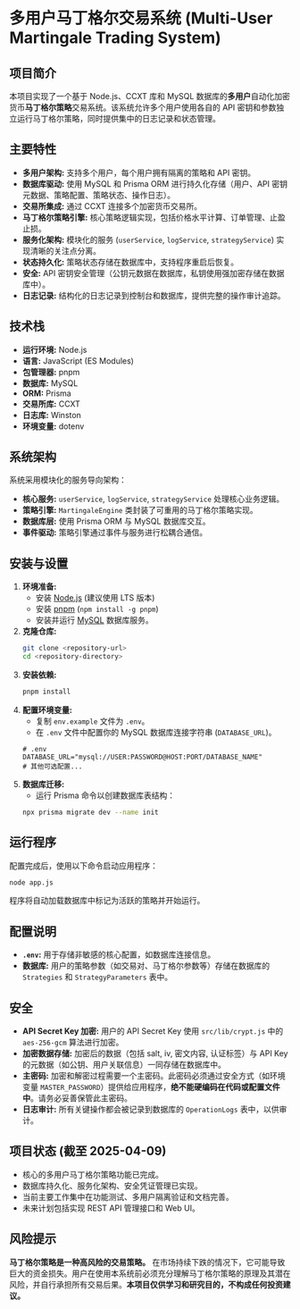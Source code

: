 # 多用户马丁格尔交易系统 (Multi-User Martingale Trading System)

## 项目简介

本项目实现了一个基于 Node.js、CCXT 库和 MySQL 数据库的**多用户**自动化加密货币**马丁格尔策略**交易系统。该系统允许多个用户使用各自的 API 密钥和参数独立运行马丁格尔策略，同时提供集中的日志记录和状态管理。

## 主要特性

*   **多用户架构:** 支持多个用户，每个用户拥有隔离的策略和 API 密钥。
*   **数据库驱动:** 使用 MySQL 和 Prisma ORM 进行持久化存储（用户、API 密钥元数据、策略配置、策略状态、操作日志）。
*   **交易所集成:** 通过 CCXT 连接多个加密货币交易所。
*   **马丁格尔策略引擎:** 核心策略逻辑实现，包括价格水平计算、订单管理、止盈止损。
*   **服务化架构:** 模块化的服务 (`userService`, `logService`, `strategyService`) 实现清晰的关注点分离。
*   **状态持久化:** 策略状态存储在数据库中，支持程序重启后恢复。
*   **安全:** API 密钥安全管理（公钥元数据在数据库，私钥使用强加密存储在数据库中）。
*   **日志记录:** 结构化的日志记录到控制台和数据库，提供完整的操作审计追踪。

## 技术栈

*   **运行环境:** Node.js
*   **语言:** JavaScript (ES Modules)
*   **包管理器:** pnpm
*   **数据库:** MySQL
*   **ORM:** Prisma
*   **交易所库:** CCXT
*   **日志库:** Winston
*   **环境变量:** dotenv

## 系统架构

系统采用模块化的服务导向架构：
*   **核心服务:** `userService`, `logService`, `strategyService` 处理核心业务逻辑。
*   **策略引擎:** `MartingaleEngine` 类封装了可重用的马丁格尔策略实现。
*   **数据库层:** 使用 Prisma ORM 与 MySQL 数据库交互。
*   **事件驱动:** 策略引擎通过事件与服务进行松耦合通信。

## 安装与设置

1.  **环境准备:**
    *   安装 [Node.js](https://nodejs.org/) (建议使用 LTS 版本)
    *   安装 [pnpm](https://pnpm.io/installation) (`npm install -g pnpm`)
    *   安装并运行 [MySQL](https://dev.mysql.com/downloads/mysql/) 数据库服务。
2.  **克隆仓库:**
    ```bash
    git clone <repository-url>
    cd <repository-directory>
    ```
3.  **安装依赖:**
    ```bash
    pnpm install
    ```
4.  **配置环境变量:**
    *   复制 `env.example` 文件为 `.env`。
    *   在 `.env` 文件中配置你的 MySQL 数据库连接字符串 (`DATABASE_URL`)。
    ```dotenv
    # .env
    DATABASE_URL="mysql://USER:PASSWORD@HOST:PORT/DATABASE_NAME"
    # 其他可选配置...
    ```
5.  **数据库迁移:**
    *   运行 Prisma 命令以创建数据库表结构：
    ```bash
    npx prisma migrate dev --name init
    ```

## 运行程序

配置完成后，使用以下命令启动应用程序：

```bash
node app.js
```

程序将自动加载数据库中标记为活跃的策略并开始运行。

## 配置说明

*   **`.env`:** 用于存储非敏感的核心配置，如数据库连接信息。
*   **数据库:** 用户的策略参数（如交易对、马丁格尔参数等）存储在数据库的 `Strategies` 和 `StrategyParameters` 表中。

## 安全
*   **API Secret Key 加密:** 用户的 API Secret Key 使用 `src/lib/crypt.js` 中的 `aes-256-gcm` 算法进行加密。
*   **加密数据存储:** 加密后的数据（包括 salt, iv, 密文内容, 认证标签）与 API Key 的元数据（如公钥、用户关联信息）一同存储在数据库中。
*   **主密码:** 加密和解密过程需要一个主密码。此密码必须通过安全方式（如环境变量 `MASTER_PASSWORD`）提供给应用程序，**绝不能硬编码在代码或配置文件中**。请务必妥善保管此主密码。
*   **日志审计:** 所有关键操作都会被记录到数据库的 `OperationLogs` 表中，以供审计。

## 项目状态 (截至 2025-04-09)

*   核心的多用户马丁格尔策略功能已完成。
*   数据库持久化、服务化架构、安全凭证管理已实现。
*   当前主要工作集中在功能测试、多用户隔离验证和文档完善。
*   未来计划包括实现 REST API 管理接口和 Web UI。

## **风险提示**

**马丁格尔策略是一种高风险的交易策略。** 在市场持续下跌的情况下，它可能导致巨大的资金损失。用户在使用本系统前必须充分理解马丁格尔策略的原理及其潜在风险，并自行承担所有交易后果。**本项目仅供学习和研究目的，不构成任何投资建议。**
